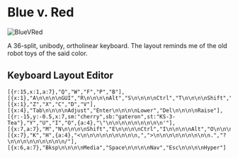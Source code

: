 # Blue v. Red

![BlueVRed](https://imgur.com/Jhna7iz.png)

A 36-split, unibody, ortholinear keyboard. The layout reminds me of the old robot toys of the said color.

## Keyboard Layout Editor

```
[{r:15,x:1,a:7},"Q","W","F","P","B"],
[{x:1},"A\n\n\n\nGUI","R\n\n\n\nAlt","S\n\n\n\nCtrl","T\n\n\n\nShift","G"],
[{x:1},"Z","X","C","D","V"],
[{x:4},"Tab\n\n\n\nAdjust","Enter\n\n\n\nLower","Del\n\n\n\nRaise"],
[{r:-15,y:-0.5,x:7,sm:"cherry",sb:"gateron",st:"KS-3-Tea"},"Y","U","I","O",{a:4},"\"\n\n\n\n\n\n\n\n\n'"],
[{x:7,a:7},"M","N\n\n\n\nShift","E\n\n\n\nCtrl","I\n\n\n\nAlt","O\n\n\n\nGUI"],
[{x:7},"K","H",{a:4},"<\n\n\n\n\n\n\n\n\n,",">\n\n\n\n\n\n\n\n\n.","?\n\n\n\n\n\n\n\n\n/"],
[{x:6,a:7},"Bksp\n\n\n\nMedia","Space\n\n\n\nNav","Esc\n\n\n\nHyper"]
```
